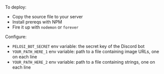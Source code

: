 To deploy:

* Copy the source file to your server
* Install prereqs with NPM
* Fire it up with `nodemon` or `forever`

Configure:

* `PELOSI_BOT_SECRET` env variable: the secret key of the Discord bot
* `YOUR_PATH_HERE_1` env variable: path to a file containing image URLs, one on each line
* `YOUR_PATH_HERE_2` env variable: path to a file containing strings, one on each line
